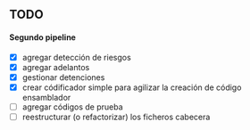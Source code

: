 ## TODO

#### Segundo pipeline

* [x] agregar detección de riesgos
* [x] agregar adelantos
* [x] gestionar detenciones
* [x] crear códificador simple para agilizar la creación de código ensamblador
* [ ] agregar códigos de prueba
* [ ] reestructurar (o refactorizar) los ficheros cabecera
